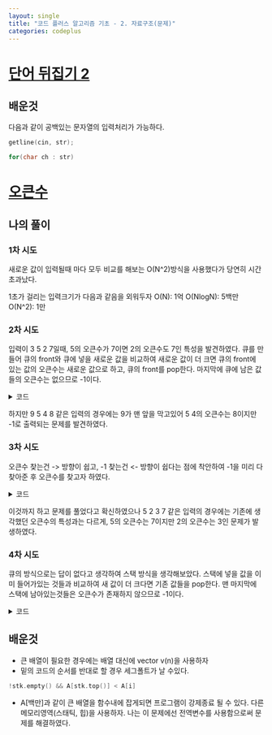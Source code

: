 ```yaml
---
layout: single
title: "코드 플러스 알고리즘 기초 - 2. 자료구조(문제)"
categories: codeplus
---
```


# [단어 뒤집기 2](https://www.acmicpc.net/problem/17413)
## 배운것
다음과 같이 공백있는 문자열의 입력처리가 가능하다.
```c++
getline(cin, str);

for(char ch : str)  
```
# [오큰수](https://www.acmicpc.net/problem/17298)
## 나의 풀이
### 1차 시도
새로운 값이 입력될때 마다 모두 비교를 해보는 O(N^2)방식을 사용했다가 당연히 시간초과났다.

1초가 걸리는 입력크기가 다음과 같음을 외워두자
O(N): 1억
O(NlogN): 5백만
O(N^2): 1만


### 2차 시도
입력이 3 5 2 7일때, 5의 오큰수가 7이면 2의 오큰수도 7인 특성을 발견하였다.
큐를 만들어 큐의 front와 큐에 넣을 새로운 값을 비교하여 새로운 값이 더 크면 큐의 front에 있는 값의 오큰수는 새로운 값으로 하고, 큐의 front를 pop한다.
마지막에 큐에 남은 값들의 오큰수는 없으므로 -1이다.

<details markdown="1">
<summary>코드</summary>

```c++
int main()
{
    ios_base::sync_with_stdio(false);
    cin.tie(nullptr);

    int t;
    cin >> t;

    queue<int> q;
    int num;

    while(t--)
    {
        cin >> num;

        if(q.front() < num)
        {
            while(!q.empty())
            {
                cout << num << ' ';
                q.pop();
            }
            q.push(num);
        }
        else
        {
            q.push(num);
        }
    }
    while(!q.empty())
    {
        cout << "-1 ";
        q.pop();
    }
    return 0;
}
```
</details>

하지만 9 5 4 8 같은 입력의 경우에는 9가 맨 앞을 막고있어 5 4의 오큰수는 8이지만 -1로 출력되는 문제를 발견하였다.


### 3차 시도
오큰수 찾는건 -> 방향이 쉽고, -1 찾는건 <- 방향이 쉽다는 점에 착안하여 -1을 미리 다 찾아준 후 오큰수를 찾고자 하였다.

<details markdown="1">
<summary>코드</summary>

```c++
int A[1000000];
int Result[1000000];

int main()
{
    ios_base::sync_with_stdio(false);
    cin.tie(nullptr);

    int t;
    cin >> t;

    queue<int> q;
    int num;
    int idx;

    for(int i = 0; i < t; i++)
    {
        cin >> num;
        A[i] = num;
    }

    int max = -1;
    //-1 찾기
    for(int i = t-1; i >= 0; i--)
    {
        if(A[i] >= max)
        {
            Result[i] = -1;
            max = A[i];
        }
    }

    //오큰수 찾기
    for(int i = 0; i < t; i++)
    {
        if(q.empty())
        {
            if(Result[i] != -1)
                q.push(i);
        }
        else 
        {
            if(A[q.front()] < A[i])
            {
                while(!q.empty())
                {
                    Result[q.front()] = A[i];
                    q.pop();
                }
                if(Result[i] != -1)
                    q.push(i);
            }
            else
                if(Result[i] != -1)
                    q.push(i);
        }
    }

    //출력
    for(int i = 0; i < t; i++)
    {
        cout << Result[i];
        if(i != t-1)
            cout << ' ';
    }
    cout << '\n';
    return 0;
}
```
</details>

이것까지 하고 문제를 풀었다고 확신하였으나 5 2 3 7 같은 입력의 경우에는 기존에 생각했던 오큰수의 특성과는 다르게, 5의 오큰수는 7이지만 2의 오큰수는 3인 문제가 발생하였다.


### 4차 시도
큐의 방식으로는 답이 없다고 생각하여 스택 방식을 생각해보았다.
스택에 넣을 값을 이미 들어가있는 것들과 비교하여 새 값이 더 크다면 기존 값들을 pop한다. 
맨 마지막에 스택에 남아있는것들은 오큰수가 존재하지 않으므로 -1이다.

<details markdown="1">
<summary>코드</summary>

```c++
#include <iostream>
#include <stack>

int A[1000000];
int R[1000000];

using namespace std;

int main()
{
    ios_base::sync_with_stdio(false);
    cin.tie(nullptr);

    int t, num;
    cin >> t;

    for(int i = 0; i < t; i++)
    {
        cin >> num;
        A[i] = num;
    }
    stack<int> stk;

    //오큰수 찾기
    for(int i = 0; i < t; i++)
    {
        //스택이 비었을 경우
        if(stk.empty())
        {
            stk.push(i);
        }
        else
        {
            while(!stk.empty() && A[stk.top()] < A[i])
            {
                R[stk.top()] = A[i];
                stk.pop();
            }
            stk.push(i);
        }
    }
    //-1 처리
    while(!stk.empty())
    {
        R[stk.top()] = -1;
        stk.pop();
    }

    //출력
    for(int i = 0; i < t; i++)
    {
        cout << R[i];
        if(i != t-1)
            cout << ' ';
    }
    cout << '\n';
    return 0;
}
```
</details>


## 배운것
* 큰  배열이 필요한 경우에는 배열 대신에 vector<int> v(n)을 사용하자
* 밑의 코드의 순서를 반대로 할 경우 세그폴트가 날 수있다.
```c++ 
!stk.empty() && A[stk.top()] < A[i] 
```
* A[백만]과 같이 큰 배열을 함수내에 잡게되면 프로그램이 강제종료 될 수 있다. 다른 메모리영역(스태틱, 힙)을 사용하자. 나는 이 문제에선 전역변수를 사용함으로써 문제를 해결하였다.
